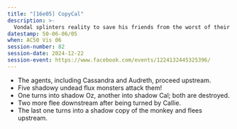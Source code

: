 ```yaml
---
title: "[16e05] CopyCal"
description: >-
  Vondal splinters reality to save his friends from the worst of their eldrich madness, and the agents are attacked by shadow demons as they proceed toward the heart of the Flux tunnels.
datestamp: 50-06-06/05
when: AC50 Vis 06
session-number: 82
session-date: 2024-12-22
session-event: https://www.facebook.com/events/1224132445325396/
---
```


* The agents, including Cassandra and Audreth, proceed upstream.
* Five shadowy undead flux monsters attack them!
* One turns into shadow Oz, another into shadow Cal; both are destroyed.
* Two more flee downstream after being turned by Callie.
* The last one turns into a shadow copy of the monkey and flees upstream.
